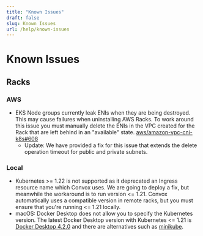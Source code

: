 ```yaml
---
title: "Known Issues"
draft: false
slug: Known Issues
url: /help/known-issues
---
```

# Known Issues

## Racks

### AWS

* EKS Node groups currently leak ENIs when they are being destroyed. This may cause failures when
  uninstalling AWS Racks. To work around this issue you must manually delete the ENIs in the VPC
  created for the Rack that are left behind in an "available" state.
  [aws/amazon-vpc-cni-k8s#608](https://github.com/aws/amazon-vpc-cni-k8s/issues/608)
  * Update:  We have provided a fix for this issue that extends the delete operation timeout 
    for public and private subnets.
    
### Local

 * Kubernetes >= 1.22 is not supported as it deprecated an Ingress resource name which Convox uses. We are going to deploy a fix, but meanwhile the workaround is to run version <= 1.21. Convox automatically uses a compatible version in remote racks, but you must ensure that you're running <= 1.21 locally.
 * macOS: Docker Desktop does not allow you to specify the Kubernetes version. The latest Docker Desktop version with Kubernetes <= 1.21 is [Docker Desktop 4.2.0](https://docs.docker.com/desktop/mac/release-notes/#docker-desktop-420) and there are alternatives such as [minikube](https://minikube.sigs.k8s.io/docs/).
